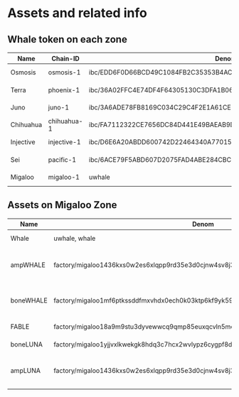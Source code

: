 # Assets and related info

## Whale token on each zone

| Name      | Chain-ID    | Denom                                                                | Logo                                                                                                                                                                                                          |
|-----------|-------------| -------------------------------------------------------------------- | ------------------------------------------------------------------------------------------------------------------------------------------------------------------------------------------------------------- |
| Osmosis   | osmosis-1   | ibc/EDD6F0D66BCD49C1084FB2C35353B4ACD7B9191117CE63671B61320548F7C89D | [![WHALE logo](https://raw.githubusercontent.com/cosmos/chain-registry/master/migaloo/images/white-whale.png)](https://raw.githubusercontent.com/cosmos/chain-registry/master/migaloo/images/white-whale.png) |
| Terra     | phoenix-1   | ibc/36A02FFC4E74DF4F64305130C3DFA1B06BEAC775648927AA44467C76A77AB8DB | [![WHALE logo](https://raw.githubusercontent.com/cosmos/chain-registry/master/migaloo/images/white-whale.png)](https://raw.githubusercontent.com/cosmos/chain-registry/master/migaloo/images/white-whale.png) |
| Juno      | juno-1      | ibc/3A6ADE78FB8169C034C29C4F2E1A61CE596EC8235366F22381D981A98F1F5A5C | [![WHALE logo](https://raw.githubusercontent.com/cosmos/chain-registry/master/migaloo/images/white-whale.png)](https://raw.githubusercontent.com/cosmos/chain-registry/master/migaloo/images/white-whale.png) |
| Chihuahua | chihuahua-1 | ibc/FA7112322CE7656DC84D441E49BAEAB9DC0AB3C7618A178A212CDE8B3F17C70B | [![WHALE logo](https://raw.githubusercontent.com/cosmos/chain-registry/master/migaloo/images/white-whale.png)](https://raw.githubusercontent.com/cosmos/chain-registry/master/migaloo/images/white-whale.png) |
| Injective | injective-1 | ibc/D6E6A20ABDD600742D22464340A7701558027759CE14D12590F8EA869CCCF445 | [![WHALE logo](https://raw.githubusercontent.com/cosmos/chain-registry/master/migaloo/images/white-whale.png)](https://raw.githubusercontent.com/cosmos/chain-registry/master/migaloo/images/white-whale.png) |
| Sei       | pacific-1   | ibc/6ACE79F5ABD607D2075FAD4ABE284CBC5BB6A96C16555FFB901644E9D17411AC | [![WHALE logo](https://raw.githubusercontent.com/cosmos/chain-registry/master/migaloo/images/white-whale.png)](https://raw.githubusercontent.com/cosmos/chain-registry/master/migaloo/images/white-whale.png) |
| Migaloo   | migaloo-1   | uwhale                                                               | [![WHALE logo](https://raw.githubusercontent.com/cosmos/chain-registry/master/migaloo/images/white-whale.png)](https://raw.githubusercontent.com/cosmos/chain-registry/master/migaloo/images/white-whale.png) |

## Assets on Migaloo Zone

| Name      | Denom                                                                                | Logo                                                                                                                                                                                                                                              |
| --------- | ------------------------------------------------------------------------------------ | ------------------------------------------------------------------------------------------------------------------------------------------------------------------------------------------------------------------------------------------------- |
| Whale     | uwhale, whale                                                                        | [![WHALE logo](https://raw.githubusercontent.com/cosmos/chain-registry/master/migaloo/images/white-whale.png)](https://raw.githubusercontent.com/cosmos/chain-registry/master/migaloo/images/white-whale.png)                                     |
| ampWHALE  | factory/migaloo1436kxs0w2es6xlqpp9rd35e3d0cjnw4sv8j3a7483sgks29jqwgshqdky4/ampWHALE  | [![ampWHALE logo](https://raw.githubusercontent.com/cosmos/chain-registry/master/migaloo/images/ampWhale.svg)](https://raw.githubusercontent.com/cosmos/chain-registry/master/migaloo/images/ampWhale.svg)                                        |
| boneWHALE | factory/migaloo1mf6ptkssddfmxvhdx0ech0k03ktp6kf9yk59renau2gvht3nq2gqdhts4u/boneWhale | [![boneWHALE logo](https://raw.githubusercontent.com/cosmos/chain-registry/master/migaloo/images/bWHALE.png)](https://raw.githubusercontent.com/cosmos/chain-registry/master/migaloo/images/bWHALE.png)                                           |
| FABLE     | factory/migaloo18a9m9stu3dyvewwcq9qmp85euxqcvln5mefync/fable                         | [![FABLE logo](https://raw.githubusercontent.com/cosmos/chain-registry/master/migaloo/images/fable.svg)](https://raw.githubusercontent.com/cosmos/chain-registry/master/migaloo/images/fable.svg)                                                 |
| boneLUNA  | factory/migaloo1yjjvxlkwekgk8hdq3c7hcx2wvlypz6cygpf8du9/boneLUNA                     | [![boneLUNA logo](https://raw.githubusercontent.com/cosmos/chain-registry/master/terra2/images/boneluna.png)](https://raw.githubusercontent.com/cosmos/chain-registry/master/terra2/images/boneluna.png)                                          |
| ampLUNA   | factory/migaloo1436kxs0w2es6xlqpp9rd35e3d0cjnw4sv8j3a7483sgks29jqwgshqdky4/ampWHALE  | [![ampLUNA logo](https://raw.githubusercontent.com/White-Whale-Defi-Platform/white-whale-frontend/main/public/logos/ampLuna.png)](https://raw.githubusercontent.com/White-Whale-Defi-Platform/white-whale-frontend/main/public/logos/ampLuna.png) |
